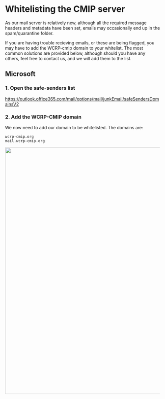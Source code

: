 
# Whitelisting the CMIP server

As our mail server is relatively new, although all the required message headers and metadata have been set, emails may occasionally end up in the spam/quarantine folder. 

If you are having trouble recieving emails, or these are being flagged, you may have to add the WCRP-cmip domain to your whitelist. The most common solutions are provided below, although should you have any others, feel free to contact us, and we will add them to the list. 


## Microsoft

### 1. Open the safe-senders list
https://outlook.office365.com/mail/options/mail/junkEmail/safeSendersDomainsV2

### 2. Add the WCRP-CMIP domain
We now need to add our domain to be whitelisted. The domains are:
```
wcrp-cmip.org
mail.wcrp-cmip.org
```

<img style='width:800px' src='/assets/MS_whitelist.png'/>